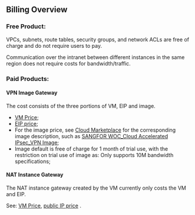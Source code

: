 ## Billing Overview

### Free Product:

VPCs, subnets, route tables, security groups, and network ACLs are free of charge and do not require users to pay.

Communication over the intranet between different instances in the same region does not require costs for bandwidth/traffic.



### Paid Products:

#### VPN Image Gateway

The cost consists of the three portions of VM, EIP and image.

- [VM Price](/documentation/Elastic-Compute/Virtual-Machine/Pricing/Price-Overview.md);
- [EIP price](/documentation/Networking/Elastic-IP/Pricing/Price-Overview.md);
- For the image price, see [Cloud Marketplace](https://market.jdcloud.com/) for the corresponding image description, such as [SANGFOR WOC_Cloud Accelerated IPsec_VPN Image](https://market.jdcloud.com/520009.html);
- Image default is free of charge for 1 month of trial use, with the restriction on trial use of image as: Only supports 10M bandwidth specifications;



#### NAT Instance Gateway

The NAT instance gateway created by the VM currently only costs the VM and EIP.

See: [VM Price](/documentation/Elastic-Compute/Virtual-Machines/Pricing/Billing-Overview.md),
[public IP price](/documentation/Networking/Elastic-IP/Pricing/Price-Overview.md) .